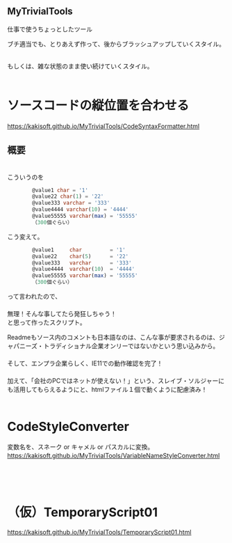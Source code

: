 ## MyTrivialTools
仕事で使うちょっとしたツール      
      
ブチ適当でも、とりあえず作って、後からブラッシュアップしていくスタイル。    
      
もしくは、雑な状態のまま使い続けていくスタイル。  
         
　        
# ソースコードの縦位置を合わせる
https://kakisoft.github.io/MyTrivialTools/CodeSyntaxFormatter.html
　  
## 概要
　  
こういうのを
```sql
        @value1 char = '1'
        @value22 char(1) = '22'
        @value333 varchar = '333'
        @value4444 varchar(10) = '4444'
        @value55555 varchar(max) = '55555'
        （300個ぐらい）
```
こう変えて。
```sql
        @value1     char         = '1'
        @value22    char(5)      = '22'
        @value333   varchar      = '333'
        @value4444  varchar(10)  = '4444'
        @value55555 varchar(max) = '55555'
        （300個ぐらい）
```
って言われたので、  
　  
無理！そんな事してたら発狂しちゃう！  
と思って作ったスクリプト。  

Readmeもソース内のコメントも日本語なのは、こんな事が要求されるのは、ジャパニーズ・トラディショナル企業オンリーではないかという思い込みから。  
　  
そして、エンプラ企業らしく、IE11での動作確認を完了！      
　        
加えて、「会社のPCではネットが使えない！」という、スレイブ・ソルジャーにも活用してもらえるようにと、htmlファイル１個で動くように配慮済み！
　        
　        
# CodeStyleConverter
変数名を、スネーク or キャメル or パスカルに変換。      
https://kakisoft.github.io/MyTrivialTools/VariableNameStyleConverter.html
　    
　    
　    
　    
# （仮）TemporaryScript01
https://kakisoft.github.io/MyTrivialTools/TemporaryScript01.html
